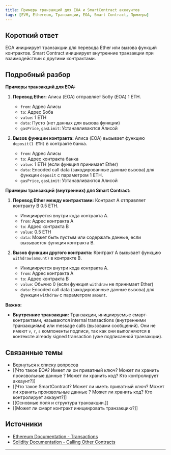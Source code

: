 ```yaml
---
title: Примеры транзакций для EOA и SmartContract аккаунтов
tags: [EVM, Ethereum, Транзакции, EOA, Smart Contract, Примеры]
---
```


## Короткий ответ

EOA инициирует транзакции для перевода Ether или вызова функций контрактов. Smart Contract инициирует внутренние транзакции при взаимодействии с другими контрактами.


## Подробный разбор

**Примеры транзакций для EOA:**

1. **Перевод Ether:** Алиса (EOA) отправляет Бобу (EOA) 1 ETH.

    * `from`: Адрес Алисы
    * `to`: Адрес Боба
    * `value`: 1 ETH
    * `data`: Пусто (нет данных для вызова функции)
    * `gasPrice`, `gasLimit`:  Устанавливаются Алисой


2. **Вызов функции контракта:** Алиса (EOA) вызывает функцию `deposit(1 ETH)` в контракте банка.

    * `from`: Адрес Алисы
    * `to`: Адрес контракта банка
    * `value`: 1 ETH (если функция принимает Ether)
    * `data`:  Encoded call data (закодированные данные вызова) для функции `deposit` с параметром 1 ETH.
    * `gasPrice`, `gasLimit`: Устанавливаются Алисой


**Примеры транзакций (внутренних) для Smart Contract:**

1. **Перевод Ether между контрактами:** Контракт A отправляет контракту B 0.5 ETH.

    *  Инициируется внутри кода контракта A.
    * `from`: Адрес контракта A
    * `to`: Адрес контракта B
    * `value`: 0.5 ETH
    * `data`:  Может быть пустым или содержать данные, если вызывается функция контракта B.


2. **Вызов функции другого контракта:** Контракт A вызывает функцию `withdraw(amount)` в контракте B.

   * Инициируется внутри кода контракта A.
   * `from`: Адрес контракта A
   * `to`: Адрес контракта B
   * `value`:  Обычно 0 (если функция `withdraw` не принимает Ether)
   * `data`: Encoded call data (закодированные данные вызова) для функции `withdraw` с параметром `amount`.



**Важно:**

* **Внутренние транзакции:** Транзакции, инициируемые смарт-контрактами, называются internal transactions (внутренними транзакциями) или  message calls (вызовами сообщений). Они не имеют `v`, `r`, `s`  компоненты подписи, так как они выполняются в контексте already signed transaction (уже подписанной транзакции).


## Связанные темы

* [Вернуться к списку вопросов](4.%20Список%20вопросов.md)
* [[Что такое EOA? Имеет ли он приватный ключ? Может ли хранить произвольные данные ? Может ли хранить код? Кто контролирует аккаунт?]]
* [[Что такое SmartContract? Может ли иметь приватный ключ? Может ли хранить произвольные данные ? Может ли хранить код? Кто контролирует аккаунт?]]
* [[Основные поля и структура транзакции.]]
* [[Может ли смарт контракт инициировать транзакцию?]]



## Источники

* [Ethereum Documentation - Transactions](https://ethereum.org/en/developers/docs/transactions/)
* [Solidity Documentation - Calling Other Contracts](https://docs.soliditylang.org/en/v0.8.17/contracts.html#calling-other-contracts)


---